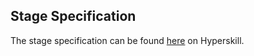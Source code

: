 ## Stage Specification

The stage specification can be found [here](https://hyperskill.org/projects/128/stages/683/implement) on Hyperskill.